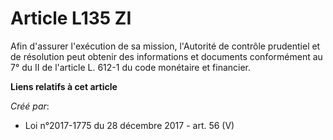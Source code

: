 # Article L135 ZI

Afin d'assurer l'exécution de sa mission, l'Autorité de contrôle prudentiel et de résolution peut obtenir des informations et
documents conformément au 7° du II de l'article L. 612-1 du code monétaire et financier.

**Liens relatifs à cet article**

_Créé par_:

  - Loi n°2017-1775 du 28 décembre 2017 - art. 56 (V)
